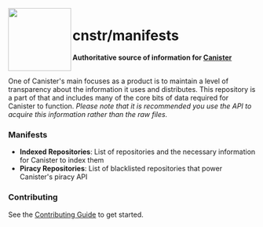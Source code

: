 <img align="left" src="ci/canister.png" width="128" height="128" />

# cnstr/manifests
**Authoritative source of information for [Canister](https://canister.me)**
<br />
<br />

One of Canister's main focuses as a product is to maintain a level of transparency about the information it uses and distributes. This repository is a part of that and includes many of the core bits of data required for Canister to function.
*Please note that it is recommended you use the API to acquire this information rather than the raw files.*
<br />

### Manifests
- **Indexed Repositories**: List of repositories and the necessary information for Canister to index them
- **Piracy Repositories**: List of blacklisted repositories that power Canister's piracy API

### Contributing
See the [Contributing Guide](CONTRIBUTING.md) to get started.
